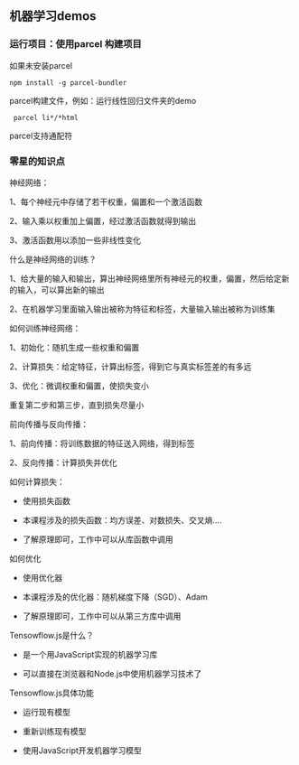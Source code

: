 ## 机器学习demos

### 运行项目：使用parcel 构建项目

如果未安装parcel

```
npm install -g parcel-bundler
```

parcel构建文件，例如：运行线性回归文件夹的demo

```
 parcel li*/*html
```

parcel支持通配符



### 零星的知识点

神经网络：

1、每个神经元中存储了若干权重，偏置和一个激活函数

2、输入乘以权重加上偏置，经过激活函数就得到输出

3、激活函数用以添加一些非线性变化



什么是神经网络的训练？

1、给大量的输入和输出，算出神经网络里所有神经元的权重，偏置，然后给定新的输入，可以算出新的输出

2、在机器学习里面输入输出被称为特征和标签，大量输入输出被称为训练集



如何训练神经网络：

1、初始化：随机生成一些权重和偏置

2、计算损失：给定特征，计算出标签，得到它与真实标签差的有多远

3、优化：微调权重和偏置，使损失变小

重复第二步和第三步，直到损失尽量小



前向传播与反向传播：

1、前向传播：将训练数据的特征送入网络，得到标签

2、反向传播：计算损失并优化



如何计算损失：

- 使用损失函数

- 本课程涉及的损失函数：均方误差、对数损失、交叉熵....

- 了解原理即可，工作中可以从库函数中调用

    

如何优化

- 使用优化器

-  本课程涉及的优化器：随机梯度下降（SGD）、Adam

- 了解原理即可，工作中可以从第三方库中调用

    

Tensowflow.js是什么？

- 是一个用JavaScript实现的机器学习库

- 可以直接在浏览器和Node.js中使用机器学习技术了

    

Tensowflow.js具体功能

- 运行现有模型

- 重新训练现有模型

- 使用JavaScript开发机器学习模型


